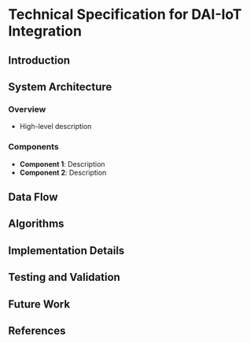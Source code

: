 # Technical Specification for DAI-IoT Integration

## Introduction

## System Architecture

### Overview
- High-level description

### Components
- **Component 1**: Description
- **Component 2**: Description

## Data Flow

## Algorithms

## Implementation Details

## Testing and Validation

## Future Work

## References

